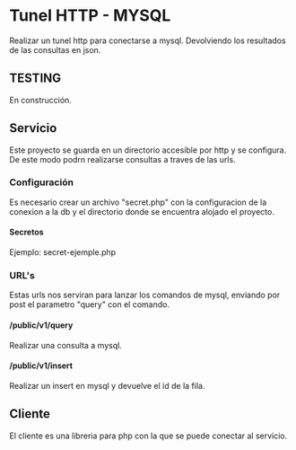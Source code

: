 # Tunel HTTP - MYSQL
Realizar un tunel http para conectarse a mysql. Devolviendo los resultados de las consultas en json.

## TESTING
En construcción.


## Servicio
Este proyecto se guarda en un directorio accesible por http y se configura. De este modo podrn realizarse consultas a traves de las urls.
### Configuración
Es necesario crear un archivo "secret.php" con la configuracion de la conexion a la db y el directorio donde se encuentra alojado el proyecto.
#### Secretos
Ejemplo: secret-ejemple.php
### URL's
Estas urls nos serviran para lanzar los comandos de mysql, enviando por post el parametro "query" con el comando.
#### /public/v1/query
Realizar una consulta a mysql.
#### /public/v1/insert
Realizar un insert en mysql y devuelve el id de la fila.

## Cliente
El cliente es una libreria para php con la que se puede conectar al servicio.